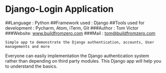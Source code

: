 # Django-Login Application
##Language                    : Python
##Framework used              : Django
##Tools used for development  : Pycharm, Atom, iTerm, Git
###Author :  Tom Victor
###Website:  www.buildfromzero.com
###Mail   :  tom@buildfromzero.com

    Simple app to demonstrate the Django authentication, accounts, User managements and more
Everyone can easily implementation the Django authentication system rather than depending
on third party modules. This Django app will help you to understand the basics. 
